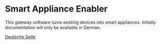 # Smart Appliance Enabler
This gateway software turns existing devices into smart appliances.
Initially documentation will only be available in German.

[Deutsche Seite](README_DE.md)
